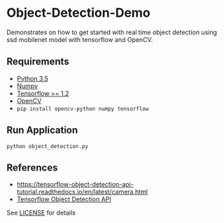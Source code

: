 # Object-Detection-Demo
Demonstrates on how to get started with real time object detection using ssd mobilenet model with tensorflow and OpenCV.

## Requirements
- [Python 3.5](https://www.python.org/download/releases/3.0/)
- [Numpy](https://pypi.org/project/numpy/)
- [Tensorflow >= 1.2](https://pypi.org/project/tensorflow/)
- [OpenCV](https://pypi.org/project/opencv-python/)
- `pip install opencv-python numpy tensorflow`

## Run Application
`python object_detection.py`

## References
- https://tensorflow-object-detection-api-tutorial.readthedocs.io/en/latest/camera.html
- [Tensorflow Object Detection API](https://github.com/tensorflow/models)

See [LICENSE](https://github.com/rktayal/object-detection-demo/LICENSE) for details
